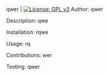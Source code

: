 qwer
  |  [![License: GPL v3](https://img.shields.io/badge/License-GPLv3-blue.svg)](https://www.gnu.org/licenses/gpl-3.0)
Author: qwer

Description: qwe

Installation: rqwe

Usage: rq

Contributions: wer

Testing: qwer
